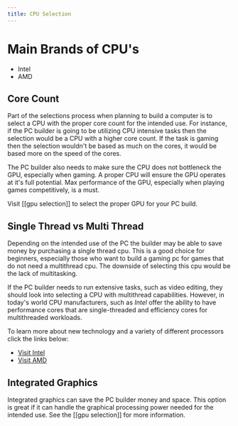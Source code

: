 ```yaml
---
title: CPU Selection
---
```

# Main Brands of CPU's

* Intel
* AMD

## Core Count

Part of the selections process when planning to build a computer is to select a CPU with the proper core count for the intended use. For instance, if the PC builder is going to be utilizing CPU intensive tasks then the selection would be a CPU with a higher core count. If the task is gaming then the selection wouldn't be based as much on the cores, it would be based more on the speed of the cores. 

The PC builder also needs to make sure the CPU does not bottleneck the GPU, especially when gaming. A proper CPU will ensure the GPU operates at it's full potential. Max performance of the GPU, especially when playing games competitively, is a must.

Visit [[gpu selection]] to select the proper GPU for your PC build.

## Single Thread vs Multi Thread

Depending on the intended use of the PC the builder may be able to save money by purchasing a single thread cpu. This is a good choice for beginners, especially those who want to build a gaming pc for games that do not need a multithread cpu. The downside of selecting this cpu would be the lack of multitasking. 

If the PC builder needs to run extensive tasks, such as video editing, they should look into selecting a CPU with multithread capabilities. However, in today's world CPU manufacturers, such as _Intel_ offer the ability to have performance cores that are single-threaded and efficiency cores for multithreaded workloads.

To learn more about new technology and a variety of different processors click the links below:
* [Visit Intel](https://www.intel.com/content/www/us/en/products/details/processors.html)
* [Visit AMD](https://www.amd.com/en/products/processors/consumer/ryzen-ai/ai-pc-experiences.html?gad_source=1&gad_campaignid=20110522786&gbraid=0AAAAApk3AUCs9z2lE_tgbJlFoit3aQ5rJ&gclid=EAIaIQobChMI6vfJu9bvjwMVsXN_AB0dqwJbEAAYASAAEgKjz_D_BwE)

## Integrated Graphics

Integrated graphics can save the PC builder money and space. This option is great if it can handle the graphical processing power needed for the intended use. See the [[gpu selection]] for more information.




